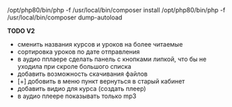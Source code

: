 /opt/php80/bin/php -f /usr/local/bin/composer install
/opt/php80/bin/php -f /usr/local/bin/composer dump-autoload

**TODO V2**
- сменить названия курсов и уроков на более читаемые
- сортировка уроков по дате отправления
- в аудио пплаере сделать панель с кнопками липкой, что бы не уходила при скроле большого списка
- добавить возможность скачивания файлов
- [+] добовить в меню пункт вернуться в старый кабинет
- добавить видио для курса (создать плеер)
- в аудио плеере показывать только mp3
